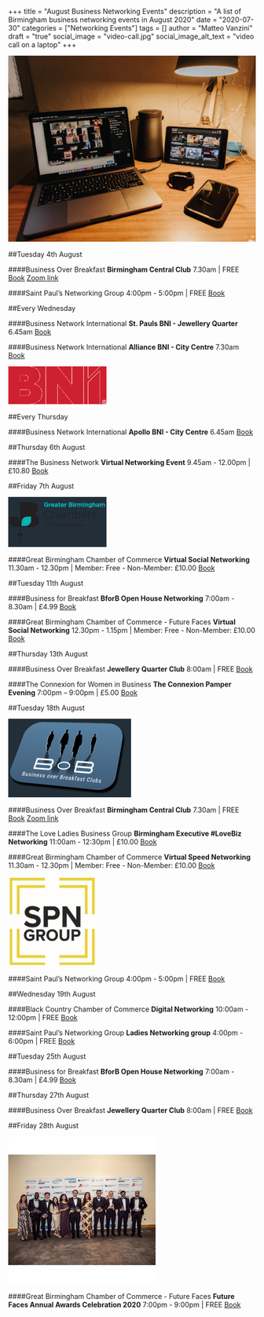 +++
title = "August Business Networking Events"
description = "A list of Birmingham business networking events in August 2020"
date = "2020-07-30"
categories = ["Networking Events"]
tags = []
author = "Matteo Vanzini"
draft = "true"
social_image = "video-call.jpg"
social_image_alt_text = "video call on a laptop"
+++

![video call](video-call.jpg)

##Tuesday 4th August 

####Business Over Breakfast 
**Birmingham Central Club**
7.30am | FREE
[Book](https://www.bobclubs.com/Club/Birmingham-Central)
[Zoom link](https://zoom.us/j/198666445?pwd=ZXNVZG03cnFMZGRpSXFaSEpibyttdz09) 

####Saint Paul’s Networking Group 
4:00pm - 5:00pm | FREE
[Book](https://www.eventbrite.co.uk/e/saint-pauls-networking-group-virtual-tickets-113608437896?aff=ebdssbonlinesearch)

##Every Wednesday 

####Business Network International 
**St. Pauls BNI - Jewellery Quarter**
6.45am 
[Book](https://bnibirmingham.com/en-GB/chapterdetail?chapterId=ihp40jiN0bxPsf%2BW5FkEMA%3D%3D&name=St.%20Pauls%20BNI%20%28Birmingham%29)

####Business Network International 
**Alliance BNI - City Centre**
7.30am
[Book](https://bnibirmingham.com/en-GB/chapterdetail?chapterId=9FHyDLkIsvccnW%2FfnnSaeQ%3D%3D&name=Alliance%20BNI%20%28Birmingham%29)

![BNI logo](BNI-logo.jpg)

##Every Thursday 

####Business Network International 
**Apollo BNI - City Centre**
6.45am
[Book](https://bnibirmingham.com/en-GB/chapterdetail?chapterId=wauM0ccLzZ9iCAqJiq1AXw%3D%3D&name=Apollo%20BNI%20%28Birmingham%29)

##Thursday 6th August

####The Business Network 
**Virtual Networking Event**
9.45am - 12.00pm | £10.80
[Book](https://www.business-network-birmingham.co.uk/book_events.php)

##Friday 7th August 

![GBCC logo](GBCC-logo.jpg)

####Great Birmingham Chamber of Commerce
**Virtual Social Networking**
11.30am - 12.30pm | Member: Free - Non-Member: £10.00
[Book](https://www.greaterbirminghamchambers.com/networking-events/events-calendar/listing/virtual-social-networking-200807/details)

##Tuesday 11th August

####Business for Breakfast
**BforB Open House Networking** 
7:00am - 8.30am | £4.99
[Book](https://www.eventbrite.co.uk/e/bforb-open-house-networking-tickets-113088027334?aff=ebdssbonlinesearch)

####Great Birmingham Chamber of Commerce - Future Faces
**Virtual Social Networking**
12.30pm - 1.15pm | Member: Free - Non-Member: £10.00
[Book](https://www.greaterbirminghamchambers.com/networking-events/events-calendar/listing/virtual-social-networking-200811/details)

##Thursday 13th August

####Business Over Breakfast 
**Jewellery Quarter Club** 
8:00am | FREE
[Book](https://www.bobclubs.com/Club/Birmingham-Jewellery-Qtr)

####The Connexion for Women in Business
**The Connexion Pamper Evening**
7:00pm – 9:00pm | £5.00
[Book](https://www.eventbrite.co.uk/e/the-connexion-pamper-evening-tickets-111700390876?aff=ebdssbonlinesearch)

##Tuesday 18th August 

![BoB logo](BoB-logo.jpg)

####Business Over Breakfast 
**Birmingham Central Club**
7.30am | FREE
[Book](https://www.bobclubs.com/Club/Birmingham-Central)
[Zoom link](https://zoom.us/j/198666445?pwd=ZXNVZG03cnFMZGRpSXFaSEpibyttdz09)

####The Love Ladies Business Group
**Birmingham Executive #LoveBiz Networking**
11:00am - 12:30pm | £10.00
[Book](https://www.eventbrite.co.uk/e/birmingham-executive-lovebiz-networking-online-event-tickets-106059663308?aff=ebdssbonlinesearch)

####Great Birmingham Chamber of Commerce
**Virtual Speed Networking**
11.30am - 12.30pm | Member: Free - Non-Member: £10.00
[Book](https://www.greaterbirminghamchambers.com/networking-events/events-calendar/listing/virtual-speed-networking-200818/details)

![spn logo](spn.jpg)

####Saint Paul’s Networking Group 
4:00pm - 5:00pm | FREE
[Book](https://www.eventbrite.co.uk/e/saint-pauls-networking-group-virtual-tickets-113608684634?aff=ebdssbonlinesearch)

##Wednesday 19th August

####Black Country Chamber of Commerce
**Digital Networking**
10:00am - 12:00pm | FREE
[Book](https://www.blackcountrychamber.co.uk/events/19082020/third-week-wednesday-digital-networking/)

####Saint Paul’s Networking Group 
**Ladies Networking group**
4:00pm - 6:00pm | FREE
[Book](https://www.eventbrite.co.uk/e/spn-ladies-networking-group-tickets-113609021642?aff=ebdssbonlinesearch)

##Tuesday 25th August

####Business for Breakfast
**BforB Open House Networking** 
7:00am - 8.30am | £4.99
[Book](https://www.eventbrite.co.uk/e/bforb-open-house-networking-tickets-113088027334?aff=ebdssbonlinesearch)

##Thursday 27th August 

####Business Over Breakfast 
**Jewellery Quarter Club** 
8:00am | FREE
[Book](https://www.bobclubs.com/Club/Birmingham-Jewellery-Qtr)

##Friday 28th August 

![Future Faces Awards](future-faces.jpg)

####Great Birmingham Chamber of Commerce - Future Faces
**Future Faces Annual Awards Celebration 2020**
7:00pm - 9:00pm | FREE
[Book](https://www.greaterbirminghamchambers.com/networking-events/events-calendar/listing/future-faces-annual-awards-celebration-2020/details)
